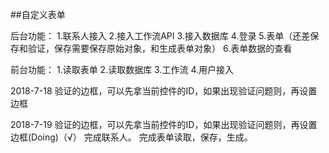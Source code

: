 ##自定义表单

后台功能：
1.联系人接入
2.接入工作流API
3.接入数据库
4.登录
5.表单（还差保存和验证，保存需要保存原始对象，和生成表单对象）
6.表单数据的查看

前台功能：
1.读取表单
2.读取数据库
3.工作流
4.用户接入


2018-7-18
验证的边框，可以先拿当前控件的ID，如果出现验证问题则，再设置边框

2018-7-19
验证的边框，可以先拿当前控件的ID，如果出现验证问题则，再设置边框(Doing)（√）
完成联系人。
完成表单读取，保存，生成。